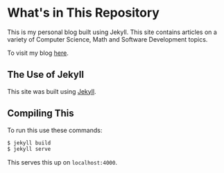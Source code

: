 # What's in This Repository

This is my personal blog built using Jekyll. This site contains articles on a variety of Computer Science, Math and Software Development topics.

To visit my blog [here](www.jtamsut.com).

## The Use of Jekyll

This site was built using [Jekyll](https://github.com/barryclark/jekyll-now).

 ## Compiling This

 To run this use these commands:

 ```sh
 $ jekyll build
 $ jekyll serve
 ```

 This serves this up on `localhost:4000`.
